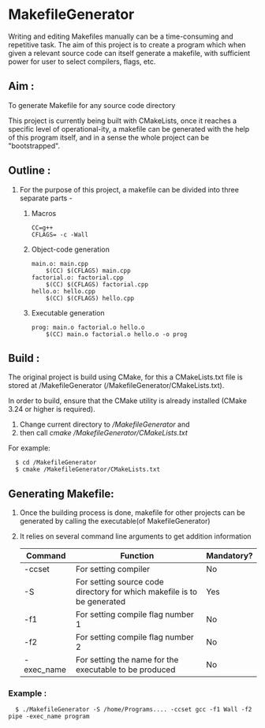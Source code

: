 # MakefileGenerator

Writing and editing Makefiles manually can be a time-consuming and repetitive task. The aim of this project is to create
a program which when given a relevant source code can itself generate a makefile, with sufficient power for user to 
select compilers, flags, etc.

## Aim :
To generate Makefile for any source code directory 

This project is currently being built with CMakeLists, once it reaches a specific level of operational-ity,
a makefile can be generated with the help of this program itself, and in a sense the whole project can be "bootstrapped".

## Outline :
1) For the purpose of this project, a makefile can be divided into three separate parts - 

   1) Macros 
      ``` 
      CC=g++
      CFLAGS= -c -Wall 
      ```

   2) Object-code generation
      ```
      main.o: main.cpp
          $(CC) $(CFLAGS) main.cpp
      factorial.o: factorial.cpp
          $(CC) $(CFLAGS) factorial.cpp
      hello.o: hello.cpp
          $(CC) $(CFLAGS) hello.cpp
      ```
      
   3) Executable generation
      ```
      prog: main.o factorial.o hello.o
          $(CC) main.o factorial.o hello.o -o prog
      ```
## Build :

The original project is build using CMake, for this a CMakeLists.txt file is stored at /MakefileGenerator 
 (/MakefileGenerator/CMakeLists.txt). 

In order to build, ensure that the CMake utility is already installed (CMake 3.24 or higher is required). 
1) Change current directory to */MakefileGenerator* and 
2) then call *cmake /MakefileGenerator/CMakeLists.txt*

For example:

      $ cd /MakefileGenerator
      $ cmake /MakefileGenerator/CMakeLists.txt

## Generating Makefile:

1) Once the building process is done, makefile for other projects can be generated by calling the executable(of MakefileGenerator)
2) It relies on several command line arguments to get addition information

      | Command    | Function                                                                | Mandatory? | 
      |-------------------------------------------------------------------------|------------|------------------------|
      |-ccset     | For setting compiler                                                    | No
      |-S         | For setting source code directory for which makefile is to be generated | Yes
      |-f1        | For setting compile flag number 1                                       | No
      |-f2        | For setting compile flag number 2                                       | No
      |-exec_name | For setting the name for the executable to be produced                  | No

### Example :
      $ ./MakefileGenerator -S /home/Programs.... -ccset gcc -f1 Wall -f2 pipe -exec_name program









